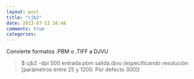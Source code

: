 ```yaml
---
layout: post
title: "cjb2"
date: 2013-07-13 16:48
comments: true
categories: 
---
```

Convierte formatos .PBM o .TIFF a DJVU

>$ cjb2 -dpi 500 entrada.pbm salida.djvu (especificando resolución [parámetros entre 25 y 1200. Por defecto 300])

